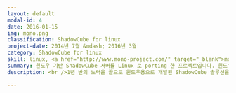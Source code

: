 ```yaml
---
layout: default
modal-id: 4
date: 2016-01-15
img: mono.png
classification: ShadowCube for linux
project-date: 2014년 7월 &mdash; 2016년 3월
category: ShadowCube for linux
skill: linux, <a href="http://www.mono-project.com/" target="_blank">mono</a>, apache2
summary: 윈도우 기반 ShadowCube 서버를 Linux 로 porting 한 프로젝트입니다. 윈도우 서버를 구매하는데 부담스러웠던 고객사들에게 어필할 수 있는 계기가 되었습니다.
description: <br />1년 반의 노력을 끝으로 윈도우용으로 개발된 ShadowCube 솔루션을<br />Linux 환경으로 이전하는 것을 성공하였습니다.<br />이를 계기로 윈도우 서버를 구매하는데 어려움이 많은 기업들에게 홍보할 수 있게 되었고,<br />영업이익도 늘어났습니다.<br /><br />이 프로젝트는 단순히 ASP.NET 을 Linux 로 동작하도록 포팅한 것이 아니고,<br />Linux 환경에서 ShadowCube 의 모든 기능이 정상 동작하도록 구현했던 프로젝트였습니다.<br/ ><br />Linux 에서 사용가능한(Windows API 사용하지 않는) 모듈들을 가려내는 작업부터 부터,<br />윈도우에서는 사용하고 있던 라이브러리가 Linux 에서는 사용할 수 없게 되어 하나하나 구현하는 작업,<br />UI 테스트 (윈도우에는 되는데 Linux 에는 안되는 경우가 있었음),<br />웹서비스 테스트(특정 Mono 버전에서 웹서비스가 제대로 지원안되는 경우가 있었음) 등<br />구현에서부터 테스트 그리고 배포까지 전반적인 작업을 모두 진행하였습니다.<br /><br />현재는 대부분의 신규 고객사가 이 Linux 용 ShadowCube 를 사용하고 있습니다.<br />그리고 이 프로젝트가 성공함에 따라 Docker 환경으로까지 확대할 수 있는 기반이 되었습니다.

---
```

